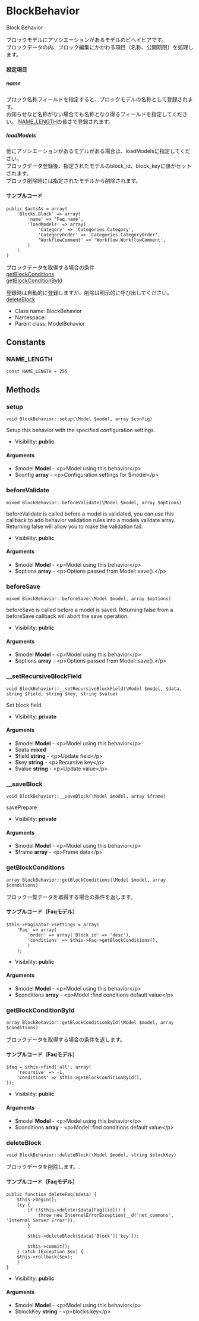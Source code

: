 BlockBehavior
===============

Block Behavior

ブロックモデルにアソシエーションがあるモデルのビヘイビアです。<br>
ブロックデータの内、ブロック編集にかかわる項目（名称、公開期限）を処理します。<br>

#### 設定項目
##### name
ブロック名称フィールドを指定すると、ブロックモデルの名称として登録されます。<br>
お知らせなど名称がない場合でも名称となり得るフィールドを指定してください。
[NAME_LENGTH](#name_length)の長さで登録されます。<br>

##### loadModels
他にアソシエーションがあるモデルがある場合は、loadModelsに指定してください。<br>
ブロックデータ登録後、指定されたモデルのblock_id、block_keyに値がセットされます。<br>
ブロック削除時には指定されたモデルから削除されます。<br>

#### サンプルコード
```
public $actsAs = array(
	'Blocks.Block' => array(
		'name' => 'Faq.name',
		'loadModels' => array(
			'Category' => 'Categories.Category',
			'CategoryOrder' => 'Categories.CategoryOrder',
			'WorkflowComment' => 'Workflow.WorkflowComment',
		)
	)
)
```

ブロックデータを取得する場合の条件<br>
[getBlockConditions](https://github.com/kteraguchi/test/blob/master/README.md#getblockconditions)<br>
[getBlockConditionById](https://github.com/kteraguchi/test/blob/master/README.md#getblockconditionbyid)<br>

登録時は自動的に登録しますが、削除は明示的に呼び出してください。
[deleteBlock](https://github.com/kteraguchi/test/blob/master/README.md#deleteblock)


* Class name: BlockBehavior
* Namespace: 
* Parent class: ModelBehavior



Constants
----------


### NAME_LENGTH

    const NAME_LENGTH = 255







Methods
-------


### setup

    void BlockBehavior::setup(\Model $model, array $config)

Setup this behavior with the specified configuration settings.



* Visibility: **public**


#### Arguments
* $model **Model** - &lt;p&gt;Model using this behavior&lt;/p&gt;
* $config **array** - &lt;p&gt;Configuration settings for $model&lt;/p&gt;



### beforeValidate

    mixed BlockBehavior::beforeValidate(\Model $model, array $options)

beforeValidate is called before a model is validated, you can use this callback to
add behavior validation rules into a models validate array. Returning false
will allow you to make the validation fail.



* Visibility: **public**


#### Arguments
* $model **Model** - &lt;p&gt;Model using this behavior&lt;/p&gt;
* $options **array** - &lt;p&gt;Options passed from Model::save().&lt;/p&gt;



### beforeSave

    mixed BlockBehavior::beforeSave(\Model $model, array $options)

beforeSave is called before a model is saved. Returning false from a beforeSave callback
will abort the save operation.



* Visibility: **public**


#### Arguments
* $model **Model** - &lt;p&gt;Model using this behavior&lt;/p&gt;
* $options **array** - &lt;p&gt;Options passed from Model::save().&lt;/p&gt;



### __setRecursiveBlockField

    void BlockBehavior::__setRecursiveBlockField(\Model $model, $data, string $field, string $key, string $value)

Set block field



* Visibility: **private**


#### Arguments
* $model **Model** - &lt;p&gt;Model using this behavior&lt;/p&gt;
* $data **mixed**
* $field **string** - &lt;p&gt;Update field&lt;/p&gt;
* $key **string** - &lt;p&gt;Recursive key&lt;/p&gt;
* $value **string** - &lt;p&gt;Update value&lt;/p&gt;



### __saveBlock

    void BlockBehavior::__saveBlock(\Model $model, array $frame)

savePrepare



* Visibility: **private**


#### Arguments
* $model **Model** - &lt;p&gt;Model using this behavior&lt;/p&gt;
* $frame **array** - &lt;p&gt;Frame data&lt;/p&gt;



### getBlockConditions

    array BlockBehavior::getBlockConditions(\Model $model, array $conditions)

ブロック一覧データを取得する場合の条件を返します。

#### サンプルコード（Faqモデル）
```
$this->Paginator->settings = array(
	'Faq' => array(
		'order' => array('Block.id' => 'desc'),
		'conditions' => $this->Faq->getBlockConditions(),
		)
	);
```

* Visibility: **public**


#### Arguments
* $model **Model** - &lt;p&gt;Model using this behavior&lt;/p&gt;
* $conditions **array** - &lt;p&gt;Model::find conditions default value&lt;/p&gt;



### getBlockConditionById

    array BlockBehavior::getBlockConditionById(\Model $model, array $conditions)

ブロックデータを取得する場合の条件を返します。

#### サンプルコード（Faqモデル）
```
$faq = $this->find('all', array(
	'recursive' => -1,
	'conditions' => $this->getBlockConditionById(),
));
```

* Visibility: **public**


#### Arguments
* $model **Model** - &lt;p&gt;Model using this behavior&lt;/p&gt;
* $conditions **array** - &lt;p&gt;Model::find conditions default value&lt;/p&gt;



### deleteBlock

    void BlockBehavior::deleteBlock(\Model $model, string $blockKey)

ブロックデータを削除します。.

#### サンプルコード（Faqモデル）
```
public function deleteFaq($data) {
	$this->begin();
	try {
		if (!$this->delete($data[Faq][id])) {
			throw new InternalErrorException(__d('net_commons', 'Internal Server Error'));
		}

		$this->deleteBlock($data['Block']['key']);

		$this->commit();
	} catch (Exception $ex) {
 	$this->rollback($ex);
	}
}
```

* Visibility: **public**


#### Arguments
* $model **Model** - &lt;p&gt;Model using this behavior&lt;/p&gt;
* $blockKey **string** - &lt;p&gt;blocks.key&lt;/p&gt;


